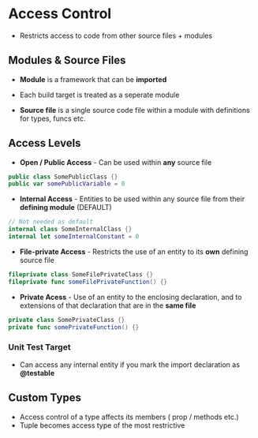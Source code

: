 # Access Control
* Restricts access to code from other source files + modules

  

## Modules & Source Files
* **Module** is a framework that can be **imported**

* Each build target is treated as a seperate module

* **Source file** is a single source code file within a module with definitions for types, funcs etc.

  

## Access Levels
* **Open / Public Access** - Can be used within **any** source file
```swift
public class SomePublicClass {}
public var somePublicVariable = 0
```
* **Internal Access** - Entities to be used within any source file from their **defining module** (DEFAULT)
```swift
// Not needed as default
internal class SomeInternalClass {} 
internal let someInternalConstant = 0
```
* **File-private Access** - Restricts the use of an entity to its **own** defining source file
```swift
fileprivate class SomeFilePrivateClass {}
fileprivate func someFilePrivateFunction() {}
```
* **Private Acess** - Use of an entity to the enclosing declaration, and to extensions of that declaration that are in the **same file**
```swift
private class SomePrivateClass {}
private func somePrivateFunction() {}
```

### Unit Test Target

* Can access any internal entity if you mark the import declaration as **@testable**



## Custom Types

* Access control of a type affects its members ( prop / methods etc.)
* Tuple becomes access type of the most restrictive
